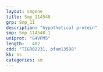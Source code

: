 ```yaml
---
layout: smgene
title: Smp_114540
grp: Smp_11
description: "hypothetical protein"
smp: Smp_114540.1
uniprot: "G4VPM5"
length:   402
cdd: "TIGR02231, pfam13598"
kk: ns
categories: sm
---
```

